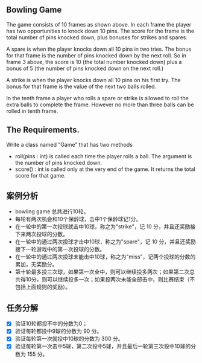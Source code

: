 ## Bowling Game
The game consists of 10 frames as shown above.  In each frame the player has
two opportunities to knock down 10 pins.  The score for the frame is the total
number of pins knocked down, plus bonuses for strikes and spares.

A spare is when the player knocks down all 10 pins in two tries.  The bonus for
that frame is the number of pins knocked down by the next roll.  So in frame 3
above, the score is 10 (the total number knocked down) plus a bonus of 5 (the
number of pins knocked down on the next roll.)

A strike is when the player knocks down all 10 pins on his first try.  The bonus
for that frame is the value of the next two balls rolled.

In the tenth frame a player who rolls a spare or strike is allowed to roll the extra
balls to complete the frame.  However no more than three balls can be rolled in
tenth frame.

## The Requirements.
Write a class named “Game” that has two methods
- roll(pins : int) is called each time the player rolls a ball.  The argument is the number of pins knocked down.
- score() : int is called only at the very end of the game.  It returns the total score for that game.

## 案例分析
- bowling game 总共进行10轮。
- 每轮有两次机会和10个保龄球，击中1个保龄球记1分。
- 在一轮中的第一次投球就击中10球，称之为"strike"，记 10 分，并且还奖励接下来两次投球的分数。
- 在一轮中的通过两次投球才击中10球，称之为"spare"，记 10 分，并且还奖励接下一轮游戏中的第一次投球的分数。
- 在一轮中的通过两次投球未能击中10球，称之为"miss"，记两个投球的分数的累加，无奖励分。
- 第十轮最多投三次球，如果第一次全中，则可以继续投多两次；如果第二次总共得10分，则可以继续投多一次；如果投两次未能全部击中，则比赛结束（不包括上面规则的奖励）。

## 任务分解
- [x] 验证10轮都投不中的分数为0；
- [x] 验证每轮都投中9球的分数为 90 分。
- [x] 验证每轮第一次就投中10球的分数为 300 分。
- [x] 验证每轮第一次击中5球，第二次投中5球，并且最后一轮第三次投中10球的分数为 155 分。
